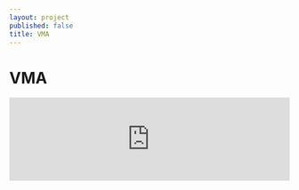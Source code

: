 ```yaml
---
layout: project
published: false
title: VMA
---
```


# VMA

<iframe seamless width="100%" src="https://www.youtube.com/embed/khMPTCzOhWo" frameborder="0" allowfullscreen></iframe>
